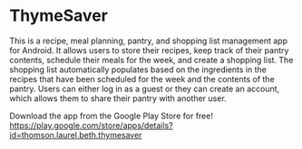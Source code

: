 # ThymeSaver

This is a recipe, meal planning, pantry, and shopping list management app for Android.  It allows users to store their recipes, keep track of their pantry contents, schedule their meals for the week, and create a shopping list.  The shopping list automatically populates based on the ingredients in the recipes that have been scheduled for the week and the contents of the pantry.  Users can either log in as a guest or they can create an account, which allows them to share their pantry with another user.

Download the app from the Google Play Store for free! https://play.google.com/store/apps/details?id=thomson.laurel.beth.thymesaver
